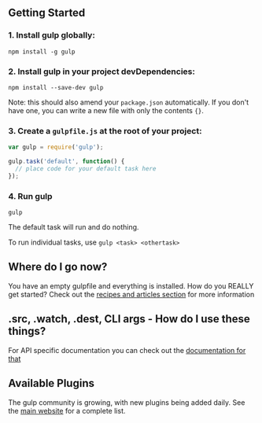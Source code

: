 ## Getting Started

### 1. Install gulp globally:

```
npm install -g gulp
```

### 2. Install gulp in your project devDependencies:

```
npm install --save-dev gulp
```
Note: this should also amend your `package.json` automatically.  If you don't have one, you can write a new file with only the contents `{}`.

### 3. Create a `gulpfile.js` at the root of your project:

```javascript
var gulp = require('gulp');

gulp.task('default', function() {
  // place code for your default task here
});
```

### 4. Run gulp

```
gulp
```

The default task will run and do nothing.

To run individual tasks, use `gulp <task> <othertask>`

## Where do I go now?

You have an empty gulpfile and everything is installed. How do you REALLY get started? Check out the [recipes and articles section](README.md#articles-and-recipes) for more information

## .src, .watch, .dest, CLI args - How do I use these things?

For API specific documentation you can check out the [documentation for that](API.md)

## Available Plugins

The gulp community is growing, with new plugins being added daily. See the [main website](http://gulpjs.com/) for a complete list.
